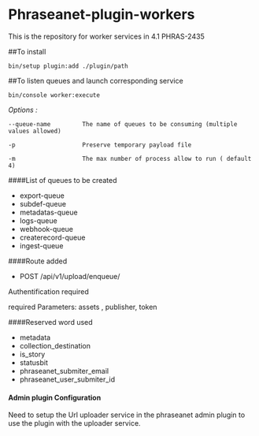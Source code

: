 # Phraseanet-plugin-workers
This is the repository for worker services in 4.1 PHRAS-2435

##To install

`bin/setup plugin:add ./plugin/path`

##To listen queues and launch corresponding service

`bin/console worker:execute`

 _Options :_
 
 ```
 --queue-name         The name of queues to be consuming (multiple values allowed)
 
 -p                   Preserve temporary payload file
 
 -m                   The max number of process allow to run ( default 4)
 ```

####List of queues to be created

- export-queue
- subdef-queue
- metadatas-queue
- logs-queue
- webhook-queue
- createrecord-queue
- ingest-queue

####Route added

- POST /api/v1/upload/enqueue/

Authentification required

required Parameters:  assets , publisher, token

####Reserved word used
- metadata
- collection_destination
- is_story
- statusbit
- phraseanet_submiter_email
- phraseanet_user_submiter_id

#### Admin plugin Configuration

Need to setup the Url uploader service in the phraseanet admin plugin to use the plugin with the uploader service.
